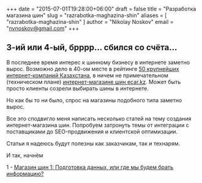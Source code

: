 +++
date = "2015-07-01T19:28:00+06:00"
draft = false
title = "Разработка магазина шин"
slug = "razrabotka-maghazina-shin"
aliases = [
	"razrabotka-maghazina-shin"
]
author = "Nikolay Noskov"
email = "nvnoskov@gmail.com"
+++
## 3-ий или 4-ый, брррр... сбился со счёта...
В последнее время интерес к шинному бизнесу в интернете заметно вырос. 
Возможно дело в 40-ом месте в рейтинге [50 крупнейших интернет-компаний Казахстана](http://forbes.kz/ranking/50_krupneyshih_internet-kompaniy_kazahstana), в ничем не примечательном (техническом плане) [интернет-магазине шин ecar.kz](http://ecar.kz). Может быть просто клиенты созрели выбирать шины в интернете.

Но как бы то ни было, спрос на магазины подобного типа заметно вырос.

Все это сподвигло меня написать несколько статей на тему создания интернет-магазина шин. Попробуем затронуть темы от интеграции с поставщиками до SEO-продвижения и клиентской оптимизации.

Статьи я надеюсь будут полезны как заказчикам, так и технарям.

И так, начнём

1 - [Магазин шин 1: Подготовка данных, или где мы будем брать информацию?](/maghazin-shin-1-podghotovka-dannykh-ili-ghdie-my-budiem-brat-informatsiiu)


